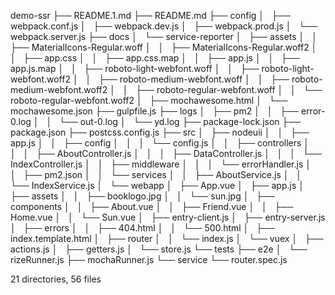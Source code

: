 demo-ssr
├── README.1.md
├── README.md
├── config
│   ├── webpack.conf.js
│   ├── webpack.dev.js
│   ├── webpack.prod.js
│   └── webpack.server.js
├── docs
│   └── service-reporter
│       ├── assets
│       │   ├── MaterialIcons-Regular.woff
│       │   ├── MaterialIcons-Regular.woff2
│       │   ├── app.css
│       │   ├── app.css.map
│       │   ├── app.js
│       │   ├── app.js.map
│       │   ├── roboto-light-webfont.woff
│       │   ├── roboto-light-webfont.woff2
│       │   ├── roboto-medium-webfont.woff
│       │   ├── roboto-medium-webfont.woff2
│       │   ├── roboto-regular-webfont.woff
│       │   └── roboto-regular-webfont.woff2
│       ├── mochawesome.html
│       └── mochawesome.json
├── gulpfile.js
├── logs
│   ├── pm2
│   │   ├── error-0.log
│   │   └── out-0.log
│   └── yd.log
├── package-lock.json
├── package.json
├── postcss.config.js
├── src
│   ├── nodeuii
│   │   ├── app.js
│   │   ├── config
│   │   │   └── config.js
│   │   ├── controllers
│   │   │   ├── AboutController.js
│   │   │   ├── DataController.js
│   │   │   └── IndexController.js
│   │   ├── middleware
│   │   │   └── errorHandler.js
│   │   ├── pm2.json
│   │   └── services
│   │       ├── AboutService.js
│   │       └── IndexService.js
│   └── webapp
│       ├── App.vue
│       ├── app.js
│       ├── assets
│       │   ├── booklogo.jpg
│       │   └── sun.jpg
│       ├── components
│       │   ├── About.vue
│       │   ├── Friend.vue
│       │   ├── Home.vue
│       │   └── Sun.vue
│       ├── entry-client.js
│       ├── entry-server.js
│       ├── errors
│       │   ├── 404.html
│       │   └── 500.html
│       ├── index.template.html
│       ├── router
│       │   └── index.js
│       └── vuex
│           ├── actions.js
│           ├── getters.js
│           └── store.js
└── tests
    ├── e2e
    │   └── rizeRunner.js
    ├── mochaRunner.js
    └── service
        └── router.spec.js

21 directories, 56 files
